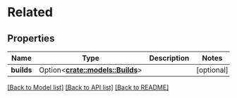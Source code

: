 # Related

## Properties

Name | Type | Description | Notes
------------ | ------------- | ------------- | -------------
**builds** | Option<[**crate::models::Builds**](builds.md)> |  | [optional]

[[Back to Model list]](../README.md#documentation-for-models) [[Back to API list]](../README.md#documentation-for-api-endpoints) [[Back to README]](../README.md)



